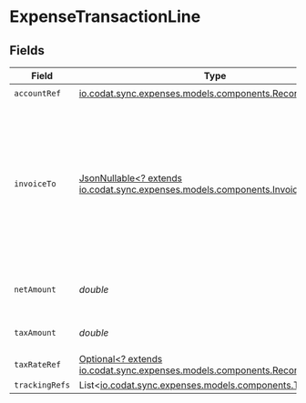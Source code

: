 # ExpenseTransactionLine


## Fields

| Field                                                                                                                   | Type                                                                                                                    | Required                                                                                                                | Description                                                                                                             | Example                                                                                                                 |
| ----------------------------------------------------------------------------------------------------------------------- | ----------------------------------------------------------------------------------------------------------------------- | ----------------------------------------------------------------------------------------------------------------------- | ----------------------------------------------------------------------------------------------------------------------- | ----------------------------------------------------------------------------------------------------------------------- |
| `accountRef`                                                                                                            | [io.codat.sync.expenses.models.components.RecordRef](../../models/components/RecordRef.md)                              | :heavy_check_mark:                                                                                                      | N/A                                                                                                                     |                                                                                                                         |
| `invoiceTo`                                                                                                             | [JsonNullable<? extends io.codat.sync.expenses.models.components.InvoiceTo>](../../models/components/InvoiceTo.md)      | :heavy_minus_sign:                                                                                                      | Unique identifier of the customer the expense is billable to. The invoiceTo object is currently only supported for QBO. |                                                                                                                         |
| `netAmount`                                                                                                             | *double*                                                                                                                | :heavy_check_mark:                                                                                                      | Amount of the line, exclusive of tax.                                                                                   | 110.42                                                                                                                  |
| `taxAmount`                                                                                                             | *double*                                                                                                                | :heavy_check_mark:                                                                                                      | Amount of tax for the line.                                                                                             | 14.43                                                                                                                   |
| `taxRateRef`                                                                                                            | [Optional<? extends io.codat.sync.expenses.models.components.RecordRef>](../../models/components/RecordRef.md)          | :heavy_minus_sign:                                                                                                      | N/A                                                                                                                     |                                                                                                                         |
| `trackingRefs`                                                                                                          | List<[io.codat.sync.expenses.models.components.TrackingRef](../../models/components/TrackingRef.md)>                    | :heavy_minus_sign:                                                                                                      | N/A                                                                                                                     |                                                                                                                         |